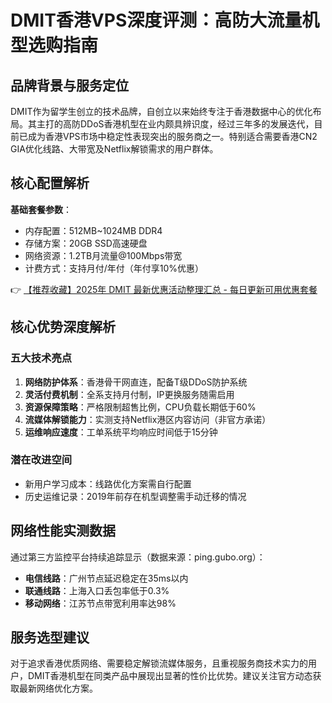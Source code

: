 # DMIT香港VPS深度评测：高防大流量机型选购指南

## 品牌背景与服务定位
DMIT作为留学生创立的技术品牌，自创立以来始终专注于香港数据中心的优化布局。其主打的高防DDoS香港机型在业内颇具辨识度，经过三年多的发展迭代，目前已成为香港VPS市场中稳定性表现突出的服务商之一。特别适合需要香港CN2 GIA优化线路、大带宽及Netflix解锁需求的用户群体。

## 核心配置解析
**基础套餐参数**：
- 内存配置：512MB~1024MB DDR4
- 存储方案：20GB SSD高速硬盘
- 网络资源：1.2TB月流量@100Mbps带宽
- 计费方式：支持月付/年付（年付享10%优惠）

👉 [【推荐收藏】2025年 DMIT 最新优惠活动整理汇总 - 每日更新可用优惠套餐](https://bit.ly/dmit_coupon)

## 核心优势深度解析
### 五大技术亮点
1. **网络防护体系**：香港骨干网直连，配备T级DDoS防护系统
2. **灵活付费机制**：全系支持月付制，IP更换服务随需启用
3. **资源保障策略**：严格限制超售比例，CPU负载长期低于60%
4. **流媒体解锁能力**：实测支持Netflix港区内容访问（非官方承诺）
5. **运维响应速度**：工单系统平均响应时间低于15分钟

### 潜在改进空间
- 新用户学习成本：线路优化方案需自行配置
- 历史运维记录：2019年前存在机型调整需手动迁移的情况

## 网络性能实测数据
通过第三方监控平台持续追踪显示（数据来源：ping.gubo.org）：
- **电信线路**：广州节点延迟稳定在35ms以内
- **联通线路**：上海入口丢包率低于0.3%
- **移动网络**：江苏节点带宽利用率达98%

## 服务选型建议
对于追求香港优质网络、需要稳定解锁流媒体服务，且重视服务商技术实力的用户，DMIT香港机型在同类产品中展现出显著的性价比优势。建议关注官方动态获取最新网络优化方案。